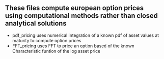 ## These files compute european option prices using computational methods rather than closed analytical solutions

* pdf_pricing uses numerical integration of a known pdf of asset values at maturity to compute option prices
* FFT_pricing uses FFT to price an option based of the known Characteristic funtion of the log asset price
